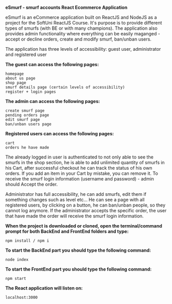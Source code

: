 **eSmurf - smurf accounts React Ecommerce Application**

eSmurf is an eCommerce application built on ReactJS and NodeJS as a project for the SoftUni ReactJS Course. It's purpose is to provide different types of smurfs (with BE or with many champions). The application also provides admin functionality where everything can be easily maganged - accept or decline orders, create and modify smurf, ban/unban users.

The application has three levels of accessibility: guest user, administrator and registered user

**The guest can access the following pages:** 

    homepage
    about us page
    shop page
    smurf details page (certain levels of accessibility)
    register + login pages
    
**The admin can access the following pages:**

    create smurf page
    pending orders page
    edit smurf page
    ban/unban users page
    
**Registered users can access the following pages:**

    cart
    orders he have made
    
The already logged in user is authenticated to not only able to see the smurfs in the shop section, he is able to add unlimited quantity of smurfs in his Cart, after successful checkout he can track the status of his own orders. If you add an item in your Cart by mistake, you can remove it. To receive the smurf login information (username and password) - admin should Accept the order.

Administrator has full accessibility, he can add smurfs, edit them if something changes such as level etc... He can see a page with all registered users, by clicking on a button, he can ban/unban people, so they cannot log anymore. If the administrator accepts the specific order, the user that have made the order will receive the smurf login information.

**When the project is downloaded or cloned, open the terminal/command prompt for both BackEnd and FrontEnd folders and type:**
   
    npm install / npm i

**To start the BackEnd part you should type the following command:**

    node index
  
**To start the FrontEnd part you should type the following command:**

    npm start
  
**The React application will listen on:**

    localhost:3000
